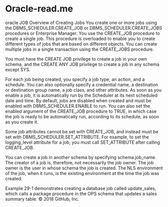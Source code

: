 # Oracle-read.me

oracle JOB
Overview of Creating Jobs
You create one or more jobs using the DBMS_SCHEDULER.CREATE_JOB or DBMS_SCHEDULER.CREATE_JOBS procedures or Enterprise Manager. You use the CREATE_JOB procedure to create a single job. This procedure is overloaded to enable you to create different types of jobs that are based on different objects. You can create multiple jobs in a single transaction using the CREATE_JOBS procedure.

You must have the CREATE JOB privilege to create a job in your own schema, and the CREATE ANY JOB privilege to create a job in any schema except SYS.

For each job being created, you specify a job type, an action, and a schedule. You can also optionally specify a credential name, a destination or destination group name, a job class, and other attributes. As soon as you enable a job, it is automatically run by the Scheduler at its next scheduled date and time. By default, jobs are disabled when created and must be enabled with DBMS_SCHEDULER.ENABLE to run. You can also set the enabled argument of the CREATE_JOB procedure to TRUE, in which case the job is ready to be automatically run, according to its schedule, as soon as you create it.

Some job attributes cannot be set with CREATE_JOB, and instead must be set with DBMS_SCHEDULER.SET_ATTRIBUTE. For example, to set the logging_level attribute for a job, you must call SET_ATTRIBUTE after calling CREATE_JOB.

You can create a job in another schema by specifying schema.job_name. The creator of a job is, therefore, not necessarily the job owner. The job owner is the user in whose schema the job is created. The NLS environment of the job, when it runs, is the existing environment at the time the job was created.

Example 29-1 demonstrates creating a database job called update_sales, which calls a package procedure in the OPS schema that updates a sales summary table:
© 2018 GitHub, Inc.
